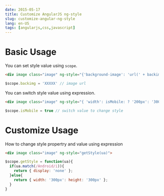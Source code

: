 ```yaml
---
date: 2015-05-17
title: Customize AngularJS ng-style
slug: customize-angular-ng-style
lang: en-US
tags: [angularjs,css,javascript]
---
```


# Basic Usage

You can set style value using `scope`.

```html
<div image class="image" ng-style="{'background-image': 'url(' + backimg + ')'}">
```

```js
$scope.backimg = 'XXXXX' // image url
```

You can switch style value using expression.

```html
<div image class="image" ng-style="{ 'width': isMobile: ? '200px': '300px' }">
```

```js
$scope.isMobile = true // switch value to change style
```

# Customize Usage

How to change style propertry and value using expression

```html
<div image class="image" ng-style="getStyle(ua)">
```

```js
$scope.getStyle = function(ua){
  if(ua.match(/Android/i)){
    return { display: 'none' };
  }else{
    return { width: '300px': height: '300px' };
  }
}
```
